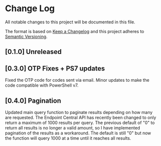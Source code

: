 # Change Log

All notable changes to this project will be documented in this file.

The format is based on [Keep a Changelog](http://keepachangelog.com/)
and this project adheres to [Semantic Versioning](http://semver.org/).

## [0.1.0] Unreleased

## [0.3.0] OTP Fixes + PS7 updates
Fixed the OTP code for codes sent via email.
Minor updates to make the code compatible with PowerShell v7.

## [0.4.0] Pagination
Updated main query function to paginate results depending on how many are requested.
The Endpoint Central API has recently been changed to only return a maximum of 1000 results per query. The previous default of "0" to return all results is no longer a valid amount, so I have implemented pagination of the results as a workaround. The default is still "0" but now the function will query 1000 at a time until it reaches all results.
